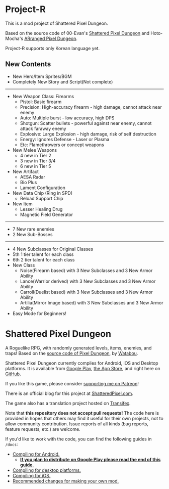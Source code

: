 # Project-R
This is a mod project of Shattered Pixel Dungeon.

Based on the source code of 00-Evan's [Shattered Pixel Dungeon](https://github.com/00-Evan/shattered-pixel-dungeon) and Hoto-Mocha's [ARranged Pixel Dungeon](https://github.com/Hoto-Mocha/ARranged-Pixel-Dungeon).

Project-R supports only Korean language yet.

## New Contents
- New Hero/Item Sprites/BGM
- Completely New Story and Script(Not complete)
---
- New Weapon Class: Firearms
    - Pistol: Basic firearm
    - Precision: High-accuracy firearm - high damage, cannot attack near enemy
    - Auto: Multiple burst - low accuracy, high DPS
    - Shotgun: Scatter bullets - powerful against near enemy, cannot attack faraway enemy
    - Explosive: Large Explosion - high damage, risk of self destruction
    - Energy: Ignores Defense - Laser or Plasma
    - Etc: Flamethrowers or concept weapons
- New Melee Weapons
    - 4 new in Tier 2
    - 3 new in Tier 3/4
    - 6 new in Tier 5
- New Artifact
    - AESA Radar
    - Bio Plus
    - Lament Configuration
- New Data Chip (Ring in SPD)
    - Reload Support Chip
- New Item
    - Lesser Healing Drug
    - Magnetic Field Generator
---
- 7 New rare enemies
- 2 New Sub-Bosses
---
- 4 New Subclasses for Original Classes
- 5th 1 tier talent for each class
- 6th 2 tier talent for each class
- New Class
    - Noise(Firearm based) with 3 New Subclasses and 3 New Armor Ability
    - Lance(Warrior derived) with 3 New Subclasses and 3 New Armor Ability
    - Carroll(Duelist based) with 3 New Subclasses and 3 New Armor Ability
    - Artilia(Mirror Image based) with 3 New Subclasses and 3 New Armor Ability
- Easy Mode for Beginners!



# Shattered Pixel Dungeon

A Roguelike RPG, with randomly generated levels, items, enemies, and traps! Based on the [source code of Pixel Dungeon](https://github.com/00-Evan/pixel-dungeon-gradle), by [Watabou](https://www.watabou.ru).

Shattered Pixel Dungeon currently compiles for Android, iOS and Desktop platforms. It is available from [Google Play](https://play.google.com/store/apps/details?id=com.shatteredpixel.shatteredpixeldungeon), [the App Store](https://apps.apple.com/app/shattered-pixel-dungeon/id1563121109), and right here on [GitHub](https://github.com/00-Evan/shattered-pixel-dungeon/releases).

If you like this game, please consider [supporting me on Patreon](https://www.patreon.com/ShatteredPixel)!

There is an official blog for this project at [ShatteredPixel.com](https://www.shatteredpixel.com).

The game also has a translation project hosted on [Transifex](https://www.transifex.com/shattered-pixel/shattered-pixel-dungeon/).

Note that **this repository does not accept pull requests!** The code here is provided in hopes that others may find it useful for their own projects, not to allow community contribution. Issue reports of all kinds (bug reports, feature requests, etc.) are welcome.

If you'd like to work with the code, you can find the following guides in `/docs`:
- [Compiling for Android.](docs/getting-started-android.md)
    - **[If you plan to distribute on Google Play please read the end of this guide.](docs/getting-started-android.md#distributing-your-apk)**
- [Compiling for desktop platforms.](docs/getting-started-desktop.md)
- [Compiling for iOS.](docs/getting-started-ios.md)
- [Recommended changes for making your own mod.](docs/recommended-changes.md)
